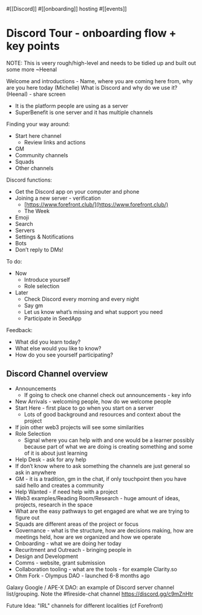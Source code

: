 #[[Discord]] #[[onboarding]] hosting #[[events]] 
# Discord Tour - onboarding flow + key points

NOTE: This is veery rough/high-level and needs to be tidied up and built out some more  ~Heenal

Welcome and introductions - Name, where you are coming here from, why are you here today (Michelle)
What is Discord and why do we use it? (Heenal) - share screen 
- It is the platform people are using as a server 
- SuperBenefit is one server and it has multiple channels

Finding your way around:
- Start here channel
	- Review links and actions
- GM
- Community channels
- Squads
- Other channels

Discord functions:
- Get the Discord app on your computer and phone
- Joining a new server - verification
	- [https://www.forefront.club/](https://www.forefront.club/)
	- The Week
- Emoji
- Search
- Servers
- Settings & Notifications
- Bots
- Don’t reply to DMs!

To do:
- Now
	- Introduce yourself
	- Role selection 
- Later
	- Check Discord every morning and every night
	- Say gm
	- Let us know what’s missing and what support you need
	- Participate in SeedApp

Feedback:
- What did you learn today?
- What else would you like to know?
- How do you see yourself participating?



## Discord Channel overview
- Announcements
	- If going to check one channel check out announcements - key info
- New Arrivals - welcoming people, how do we welcome people
- Start Here - first place to go when you start on a server
	- Lots of good background and resources and context about the project
- If join other web3 projects will see some similarities
- Role Selection
	- Signal where you can help with and one would be a learner possibly because part of what we are doing is creating something and some of it is about just learning
- Help Desk - ask for any help
- If don’t know where to ask something the channels are just general so ask in anywhere
- GM - it is a tradition, gm in the chat, if only touchpoint then you have said hello and creates a community
- Help Wanted - if need help with a project
- Web3 examples/Reading Room/Research - huge amount of ideas, projects, research in the space
- What are the easy pathways to get engaged are what we are trying to figure out
- Squads are different areas of the project or focus
- Governance - what is the structure, how are decisions making, how are meetings held, how are we organized and how we operate
- Onboarding - what we are doing her today
- Recuritment and Outreach - bringing people in
- Design and Development
- Comms - website, grant submission
- Collaboration tooling - what are the tools - for example Clarity.so
- Ohm Fork - Olympus DAO - launched 6-8 months ago 


Galaxy Google / APE-X DAO: an example of Discord server channel list/grouping. Note the #fireside-chat channel https://discord.gg/c9mZnHtr

Future Idea: "IRL" channels for different localities (cf Forefront)